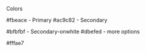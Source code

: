 Colors

#fbeace - Primary
#ac9c82 - Secondary

#bfbfbf - Secondary-onwhite
#dbefed - more options

#fffae7